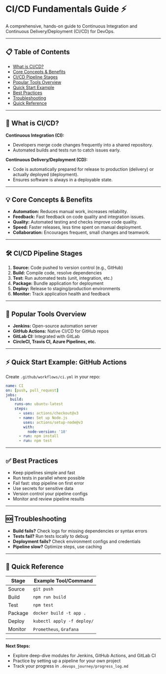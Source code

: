 # CI/CD Fundamentals Guide ⚡

A comprehensive, hands-on guide to Continuous Integration and Continuous Delivery/Deployment (CI/CD) for DevOps.

---

## 📋 Table of Contents
- [What is CI/CD?](#what-is-cicd)
- [Core Concepts & Benefits](#core-concepts--benefits)
- [CI/CD Pipeline Stages](#cicd-pipeline-stages)
- [Popular Tools Overview](#popular-tools-overview)
- [Quick Start Example](#quick-start-example)
- [Best Practices](#best-practices)
- [Troubleshooting](#troubleshooting)
- [Quick Reference](#quick-reference)

---

## 🚦 What is CI/CD?

**Continuous Integration (CI):**
- Developers merge code changes frequently into a shared repository.
- Automated builds and tests run to catch issues early.

**Continuous Delivery/Deployment (CD):**
- Code is automatically prepared for release to production (delivery) or actually deployed (deployment).
- Ensures software is always in a deployable state.

---

## 💡 Core Concepts & Benefits
- **Automation:** Reduces manual work, increases reliability.
- **Feedback:** Fast feedback on code quality and integration issues.
- **Quality:** Automated testing and checks improve code quality.
- **Speed:** Faster releases, less time spent on manual deployment.
- **Collaboration:** Encourages frequent, small changes and teamwork.

---

## 🛠️ CI/CD Pipeline Stages

1. **Source:** Code pushed to version control (e.g., GitHub)
2. **Build:** Compile code, resolve dependencies
3. **Test:** Run automated tests (unit, integration, etc.)
4. **Package:** Bundle application for deployment
5. **Deploy:** Release to staging/production environments
6. **Monitor:** Track application health and feedback

---

## 🚀 Popular Tools Overview
- **Jenkins:** Open-source automation server
- **GitHub Actions:** Native CI/CD for GitHub repos
- **GitLab CI:** Integrated with GitLab
- **CircleCI, Travis CI, Azure Pipelines, etc.**

---

## ⚡ Quick Start Example: GitHub Actions

Create `.github/workflows/ci.yml` in your repo:

```yaml
name: CI
on: [push, pull_request]
jobs:
  build:
    runs-on: ubuntu-latest
    steps:
      - uses: actions/checkout@v3
      - name: Set up Node.js
        uses: actions/setup-node@v3
        with:
          node-version: '18'
      - run: npm install
      - run: npm test
```

---

## ✅ Best Practices
- Keep pipelines simple and fast
- Run tests in parallel where possible
- Fail fast: stop pipeline on first error
- Use secrets for sensitive data
- Version control your pipeline configs
- Monitor and review pipeline results

---

## 🆘 Troubleshooting
- **Build fails?** Check logs for missing dependencies or syntax errors
- **Tests fail?** Run tests locally to debug
- **Deployment fails?** Check environment configs and credentials
- **Pipeline slow?** Optimize steps, use caching

---

## 📝 Quick Reference

| Stage   | Example Tool/Command         |
|---------|-----------------------------|
| Source  | `git push`                  |
| Build   | `npm run build`             |
| Test    | `npm test`                  |
| Package | `docker build -t app .`     |
| Deploy  | `kubectl apply -f deploy/`  |
| Monitor | `Prometheus`, `Grafana`     |

---

**Next Steps:**
- Explore deep-dive modules for Jenkins, GitHub Actions, and GitLab CI
- Practice by setting up a pipeline for your own project
- Track your progress in `.devops_journey/progress_log.md`
